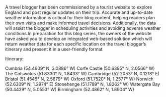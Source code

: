 A travel blogger has been commissioned by a tourist website to explore England and post regular updates on their trip. Accurate and up-to-date weather information is critical for their blog content, helping readers plan their own visits and make informed travel decisions. Additionally, the data will assist the blogger in scheduling activities and avoiding adverse weather conditions.In preparation for this blog series, the owners of the website have asked you to develop an integrated web-based solution which will return weather data for each specific location on the travel blogger’s itinerary and present it in a user-friendly format

Itinerary:

Cumbria (54.4609° N, 3.0886° W)
Corfe Castle (50.6395° N, 2.0566° W)
The Cotswolds (51.8330° N, 1.8433° W)
Cambridge (52.2053° N, 0.1218° E)
Bristol (51.4545° N, 2.5879° W)
Oxford (51.7520° N, 1.2577° W)
Norwich (52.6309° N, 1.2974° E)
Stonehenge (51.1789° N, 1.8262° W)
Watergate Bay (50.4429° N, 5.0553° W)
Birmingham (52.4862° N, 1.8904° W)
